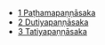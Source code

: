 
* [1 Paṭhamapaṇṇāsaka](15A3/1.md)
* [2 Dutiyapaṇṇāsaka](15A3/2.md)
* [3 Tatiyapaṇṇāsaka](15A3/3.md)

